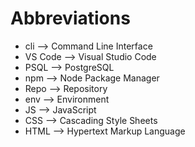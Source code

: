 <div class="abbreviations-title">
    <h1> Abbreviations </h1>
</div>

<div class="abbreviations-list">
    <ul>
        <li> cli --> Command Line Interface </li>
        <li> VS Code --> Visual Studio Code </li>
        <li> PSQL --> PostgreSQL </li>
        <li> npm --> Node Package Manager </li>
        <li> Repo --> Repository  </li>
        <li> env --> Environment  </li>
        <li> JS --> JavaScript </li>
        <li> CSS --> Cascading Style Sheets </li>
        <li> HTML --> Hypertext Markup Language </li>
    </ul>
</div>






